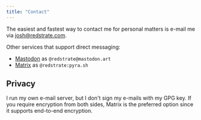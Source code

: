 ```yaml
---
title: "Contact"
---
```


The easiest and fastest way to contact me for personal matters is e-mail me via josh@redstrate.com.

Other services that support direct messaging:
* [Mastodon](https://mastodon.art/@redstrate) as `@redstrate@mastodon.art`
* [Matrix](https://matrix.to/@redstrate@pyra.sh#/@redstrate:pyra.sh) as `@redstrate:pyra.sh`

## Privacy

I run my own e-mail server, but I don't sign my e-mails with my GPG key. If you require encryption from both sides, Matrix is the preferred option since it supports end-to-end encryption.
